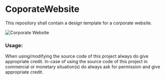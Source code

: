# CoporateWebsite
This repository shall contain a design template for a corporate website.

![Corporate Website](images/company_gif.gif)

### Usage:
When using/modifying the source code of this project always do give appropriate credit. In-case of using the source code of this project in commercial or monetary situation(s) do always ask for permission and give appropriate credit.